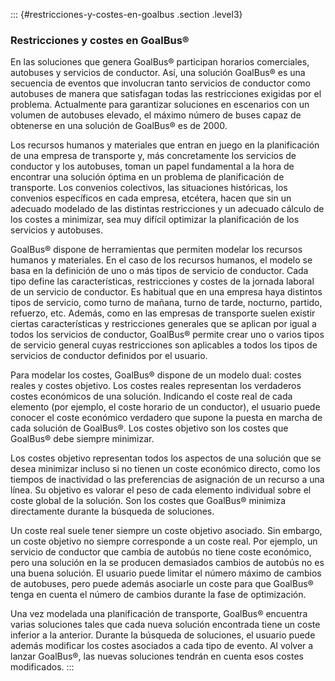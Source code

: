 ::: {#restricciones-y-costes-en-goalbus .section .level3}
### Restricciones y costes en GoalBus®

En las soluciones que genera GoalBus® participan horarios comerciales,
autobuses y servicios de conductor. Así, una solución GoalBus® es una
secuencia de eventos que involucran tanto servicios de conductor como
autobuses de manera que satisfagan todas las restricciones exigidas por
el problema. Actualmente para garantizar soluciones en escenarios con un
volumen de autobuses elevado, el máximo número de buses capaz de
obtenerse en una solución de GoalBus® es de 2000.

Los recursos humanos y materiales que entran en juego en la
planificación de una empresa de transporte y, más concretamente los
servicios de conductor y los autobuses, toman un papel fundamental a la
hora de encontrar una solución óptima en un problema de planificación de
transporte. Los convenios colectivos, las situaciones históricas, los
convenios específicos en cada empresa, etcétera, hacen que sin un
adecuado modelado de las distintas restricciones y un adecuado cálculo
de los costes a minimizar, sea muy difícil optimizar la planificación de
los servicios y autobuses.

GoalBus® dispone de herramientas que permiten modelar los recursos
humanos y materiales. En el caso de los recursos humanos, el modelo se
basa en la definición de uno o más tipos de servicio de conductor. Cada
tipo define las características, restricciones y costes de la jornada
laboral de un servicio de conductor. Es habitual que en una empresa haya
distintos tipos de servicio, como turno de mañana, turno de tarde,
nocturno, partido, refuerzo, etc. Además, como en las empresas de
transporte suelen existir ciertas características y restricciones
generales que se aplican por igual a todos los servicios de conductor,
GoalBus® permite crear uno o varios tipos de servicio general cuyas
restricciones son aplicables a todos los tipos de servicios de conductor
definidos por el usuario.

Para modelar los costes, GoalBus® dispone de un modelo dual: costes
reales y costes objetivo. Los costes reales representan los verdaderos
costes económicos de una solución. Indicando el coste real de cada
elemento (por ejemplo, el coste horario de un conductor), el usuario
puede conocer el coste económico verdadero que supone la puesta en
marcha de cada solución de GoalBus®. Los costes objetivo son los costes
que GoalBus® debe siempre minimizar.

Los costes objetivo representan todos los aspectos de una solución que
se desea minimizar incluso si no tienen un coste económico directo, como
los tiempos de inactividad o las preferencias de asignación de un
recurso a una línea. Su objetivo es valorar el peso de cada elemento
individual sobre el coste global de la solución. Son los costes que
GoalBus® minimiza directamente durante la búsqueda de soluciones.

Un coste real suele tener siempre un coste objetivo asociado. Sin
embargo, un coste objetivo no siempre corresponde a un coste real. Por
ejemplo, un servicio de conductor que cambia de autobús no tiene coste
económico, pero una solución en la se producen demasiados cambios de
autobús no es una buena solución. El usuario puede limitar el número
máximo de cambios de autobuses, pero puede además asociarle un coste
para que GoalBus® tenga en cuenta el número de cambios durante la fase
de optimización.

Una vez modelada una planificación de transporte, GoalBus® encuentra
varias soluciones tales que cada nueva solución encontrada tiene un
coste inferior a la anterior. Durante la búsqueda de soluciones, el
usuario puede además modificar los costes asociados a cada tipo de
evento. Al volver a lanzar GoalBus®, las nuevas soluciones tendrán en
cuenta esos costes modificados.
:::
